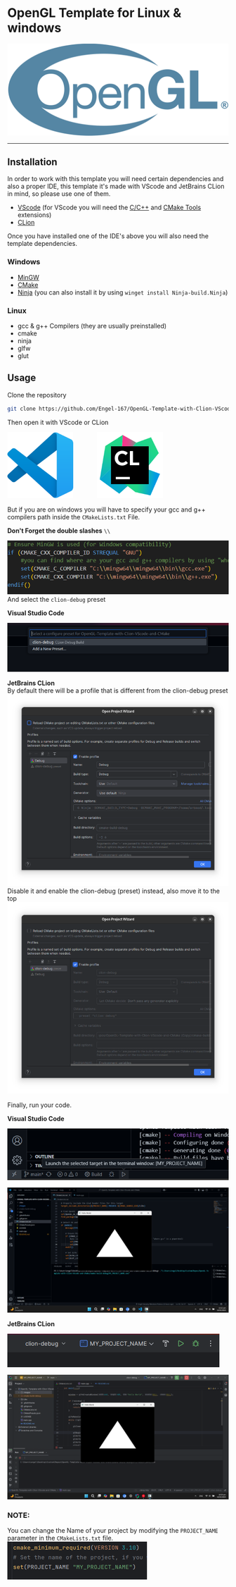 # OpenGL Template for Linux & windows
![OpenGL logo from [wikipedia](https://en.m.wikipedia.org/wiki/File:OpenGL_logo.svg)](.images/OpenGL_logo.svg)
***
## Installation
In order to work with this template you will need certain dependencies and also a proper IDE, this template it's made with VScode and JetBrains CLion in mind, so please use one of them.
 - [VScode](https://code.visualstudio.com/) (for VScode you will need the [C/C++](https://marketplace.visualstudio.com/items?itemName=ms-vscode.cpptools) and [CMake Tools](https://marketplace.visualstudio.com/items?itemName=ms-vscode.cmake-tools) extensions)
 - [CLion](https://www.jetbrains.com/clion/)

Once you have installed one of the IDE's above you will also need the template dependencies.
### Windows
- [MinGW](https://code.visualstudio.com/docs/cpp/config-mingw#_prerequisites)
- [CMake](https://cmake.org/download/)
- [Ninja](https://github.com/ninja-build/ninja/releases) (you can also install it by using `winget install Ninja-build.Ninja`)
### Linux
- gcc & g++ Compilers (they are usually preinstalled)
- cmake
- ninja
- glfw
- glut

## Usage
Clone the repository 
```bash
git clone https://github.com/Engel-167/OpenGL-Template-with-Clion-VScode-and-CMake.git
```
Then open it with VScode or CLion  
<p>
  <img src=".images/VScode-logo.svg" alt="VScode Logo" width="150" style="display: inline-block; margin-right: 50px;"/>
  <img src=".images/Clion-logo.svg" alt="CLion Logo" width="150" style="display: inline-block;"/>
</p>


But if you are on windows you will have to specify your gcc and g++ compilers path inside the `CMakeLists.txt` File.  

**Don't Forget the double slashes** `\\`  

![Compilers-path-screenshot](.images/compilers-path.png)  
And select the `clion-debug` preset  

**Visual Studio Code**

![Preset-selection](.images/Preset-selection.png)

**JetBrains CLion**  
By default there will be a profile that is different from the clion-debug preset  
![Preset-profile-selection-step1](.images/Preset-profile-step1.png)
Disable it and enable the clion-debug (preset) instead, also move it to the top  
![Preset-profile-selection-step2](.images/Preset-profile-step2.png)

Finally, run your code.  

**Visual Studio Code**  

![Run-CMakeToolsExtension](.images/CMake-tools-run.png)

![Running-VScode](.images/Running-code-VScode.png)  

**JetBrains CLion**  

![Running-menu-Clion](.images/Running-menu-CLion.png)

![Running-CLion](.images/Runnnig-code-CLion.png)  

### NOTE:

You can change the Name of your project by modifying the `PROJECT_NAME` parameter in the `CMakeLists.txt` file.  
![Changing-Project-Name](.images/Change-project-name.png)